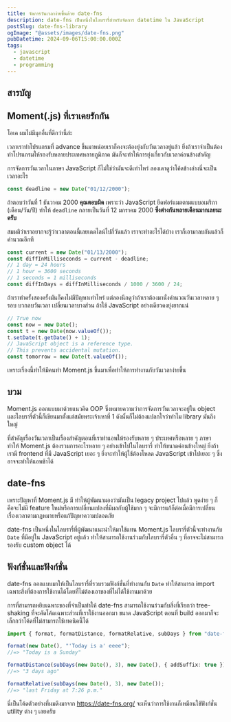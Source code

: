 ```yaml
---
title: จัดการวันเวลาง่ายขึ้นด้วย date-fns
description: date-fns เป็นหนึ่งในไลบรารี่สำหรับจัดการ datetime ใน JavaScript
postSlug: date-fns-library
ogImage: "@assets/images/date-fns.png"
pubDatetime: 2024-09-06T15:00:00.000Z
tags:
  - javascript
  - datetime
  - programming
---
```


## สารบัญ

## Moment(.js) ที่เราเคยรักกัน

โอเค ผมไม่มีมุกอื่นที่ดีกว่านี้ล่ะ

เวลาเราทำโปรแกรมที่ advance ขึ้นมาหน่อยเราก็คงจะต้องยุ่งกับวันเวลาอยู่แล้ว ยิ่งถ้าเราจำเป็นต้องทำโปรแกรมให้รองรับหลายประเทศหลายภูมิภาค มันก็จะทำให้การยุ่งเกี่ยวกับเวลาค่อนข้างสำคัญ

การจัดการวันเวลาในภาษา JavaScript ก็ไม่ใช่ว่ามันจะดีเท่าไหร่ ลองเดาดูว่าโค้ดข้างล่างนี่จะเป็นเวลาอะไร

```typescript
const deadline = new Date("01/12/2000");
```

ถ้าตอบว่าวันที่ 1 ธันวาคม 2000 **คุณตอบผิด** เพราะว่า JavaScript ยึดฟอร์แมตตามแบบอเมริกา (เดือน/วัน/ปี) ทำให้ `deadline` กลายเป็นวันที่ 12 มกราคม 2000 **ซึ่งต่างกันหลายเดือนมากเลยนะครับ**

สมมติว่าเราอยากจะรู้ว่าเวลาตอนนี้เลยเดดไลน์ไปกี่วันแล้ว เราจะทำอะไรได้บ้าง เราก็เอามาลบกันแล้วก็คำนวณอีกที

```typescript
const current = new Date("01/13/2000");
const diffInMilliseconds = current - deadline;
// 1 day = 24 hours
// 1 hour = 3600 seconds
// 1 seconds = 1 milliseconds
const diffInDays = diffInMilliseconds / 1000 / 3600 / 24;
```

ถ้าเราทำครั้งสองครั้งมันก็คงไม่มีปัญหาเท่าไหร่ แต่ลองนึกดูว่าถ้าเราต้องมานั่งคำนวณวันเวลาหลาย ๆ รอบ บวกลบวันเวลา เปลี่ยนเวลาบางส่วน ถ้าใช้ JavaScript อย่างเดียวคงยุ่งยากแน่

```typescript
// True now
const now = new Date();
const t = new Date(now.valueOf());
t.setDate(t.getDate() + 1);
// JavaScript object is a reference type.
// This prevents accidental mutation.
const tomorrow = new Date(t.valueOf());
```

เพราะเรื่องนี้ทำให้มีคนทำ Moment.js ขึ้นมาเพื่อทำให้การทำงานกับวันเวลาง่ายขึ้น

## บวม

Moment.js ออกแบบมาด้วยแนวคิด OOP ซึ่งหมายความว่าการจัดการวันเวลาจะอยู่ใน object และไลบรารี่ตัวนี้ก็เขียนมาตั้งแต่สมัยพระเจ้าเหาที่ 1 ดังนั้นก็ไม่ต้องแปลกใจว่าทำไม library มันถึงใหญ่

ที่สำคัญเรื่องวันเวลาเป็นเรื่องสำคัญตอนที่เราทำแอพให้รองรับหลาย ๆ ประเทศหรือหลาย ๆ ภาษา ทำให้ Moment.js ต้องรวมการอะไรหลาย ๆ อย่างเข้าไปในไลบรารี่ ทำให้ขนาดค่อนข้างใหญ่ ยิ่งถ้าเรามี frontend ที่มี JavaScript เยอะ ๆ ยิ่งจะทำให้ผู้ใช้ต้องโหลด JavaScript เข้าไปเยอะ ๆ ซึ่งอาจจะทำให้แอพช้าได้

## date-fns

เพราะปัญหาที่ Moment.js มี ทำให้ผู้พัฒนามองว่ามันเป็น legacy project ไปแล้ว พูดง่าย ๆ ก็คือจะไม่มี feature ใหม่หรือการเปลี่ยนแปลงที่มีผลกับผู้ใช้มาก ๆ จะมีการแก้ก็ต่อเมื่อมีการเปลี่ยนเรื่องเวลาตามกฎหมายหรือแก้ปัญหาความปลอดภัย

date-fns เป็นหนึ่งในไลบรารี่ที่ผู้พัฒนาแนะนำให้มาใช้แทน Moment.js ไลบรารี่ตัวนี้จะทำงานกับ `Date` ที่มีอยู่ใน JavaScript อยู่แล้ว ทำให้สามารถใช้งานร่วมกับไลบรารี่ตัวอื่น ๆ ที่อาจจะไม่สามารถรองรับ custom object ได้

## ฟังก์ชั่นและฟังก์ชั่น

date-fns ออกแบบมาให้เป็นไลบรารี่ที่รวบรวมฟังก์ชั่นที่ทำงานกับ `Date` ทำให้สามารถ import เฉพาะสิ่งที่ต้องการใช้งานได้โดยที่ไม่ต้องเอาของที่ไม่ได้ใช้งานมาด้วย

การที่สามารถหยิบเฉพาะของที่จำเป็นทำให้ date-fns สามารถใช้งานร่วมกับสิ่งที่เรียกว่า tree-shaking ที่จะคัดโค้ดเฉพาะส่วนที่เราใช้งานออกมา ขนาด JavaScript ตอนที่ build ออกมาก็จะเล็กกว่าโค้ดที่ไม่สามารถใช้เทคนิคนี้ได้

```typescript
import { format, formatDistance, formatRelative, subDays } from "date-fns";

format(new Date(), "'Today is a' eeee");
//=> "Today is a Sunday"

formatDistance(subDays(new Date(), 3), new Date(), { addSuffix: true });
//=> "3 days ago"

formatRelative(subDays(new Date(), 3), new Date());
//=> "last Friday at 7:26 p.m."
```

นี่เป็นโค้ดตัวอย่างที่ผมดึงมาจาก https://date-fns.org/ จะเห็นว่าการใช้งานก็เหมือนใช้ฟังก์ชั่น utility ต่าง ๆ เลยครับ
